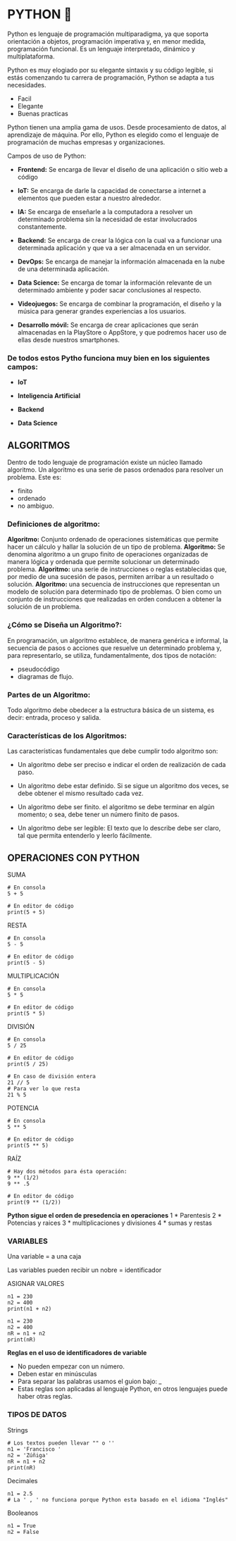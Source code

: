 # PYTHON 🐍

Python es lenguaje de programación multiparadigma, ya que soporta orientación a objetos, programación imperativa y, en menor medida, programación funcional. Es un lenguaje interpretado, dinámico y multiplataforma.

Python es muy elogiado por su elegante sintaxis y su código legible, si estás comenzando tu carrera de programación, Python se adapta a tus necesidades.

* Facil
* Elegante
* Buenas practicas

Python tienen una amplia gama de usos. Desde procesamiento de datos, al aprendizaje de máquina. Por ello, Python es elegido como el lenguaje de programación de muchas empresas y organizaciones.

Campos de uso de Python:
* **Frontend:** Se encarga de llevar el diseño de una aplicación o sitio web a código

* **IoT:** Se encarga de darle la capacidad de conectarse a internet a elementos que pueden estar a nuestro alrededor.

* **IA:** Se encarga de enseñarle a la computadora a resolver un determinado problema sin la necesidad de estar involucrados constantemente.

* **Backend:** Se encarga de crear la lógica con la cual va a funcionar una determinada aplicación y que va a ser almacenada en un servidor.

* **DevOps:** Se encarga de manejar la información almacenada en la nube de una determinada aplicación.

* **Data Science:** Se encarga de tomar la información relevante de un determinado ambiente y poder sacar conclusiones al respecto.

* **Videojuegos:** Se encarga de combinar la programación, el diseño y la música para generar grandes experiencias a los usuarios.

* **Desarrollo móvil:** Se encarga de crear aplicaciones que serán almacenadas en la PlayStore o AppStore, y que podremos hacer uso de ellas desde nuestros smartphones.

### De todos estos Pytho funciona muy bien en los siguientes campos:

* **IoT**

* **Inteligencia Artificial**

* **Backend**

* **Data Science**

## ALGORITMOS

Dentro de todo lenguaje de programación existe un núcleo llamado algoritmo. Un algoritmo es una serie de pasos ordenados para resolver un problema.
Este es:

* finito
* ordenado
* no ambiguo.


### Definiciones de algoritmo:

**Algoritmo:** Conjunto ordenado de operaciones sistemáticas que permite hacer un cálculo y hallar la solución de un tipo de problema.
**Algoritmo:** Se denomina algoritmo a un grupo finito de operaciones organizadas de manera lógica y ordenada que permite solucionar un determinado problema.
**Algoritmo:** una serie de instrucciones o reglas establecidas que, por medio de una sucesión de pasos, permiten arribar a un resultado o solución.
**Algoritmo:** una secuencia de instrucciones que representan un modelo de solución para determinado tipo de problemas. O bien como un conjunto de instrucciones que realizadas en orden conducen a obtener la solución de un problema.

### ¿Cómo se Diseña un Algoritmo?:

En programación, un algoritmo establece, de manera genérica e informal, la secuencia de pasos o acciones que resuelve un determinado problema y, para representarlo, se utiliza, fundamentalmente, dos tipos de notación:

* pseudocódigo
* diagramas de flujo.

### Partes de un Algoritmo:

Todo algoritmo debe obedecer a la estructura básica de un sistema, es decir: entrada, proceso y salida.

### Características de los Algoritmos:

Las características fundamentales que debe cumplir todo algoritmo son:

* Un algoritmo debe ser preciso e indicar el orden de realización de cada paso.

* Un algoritmo debe estar definido. Si se sigue un algoritmo dos veces, se debe obtener el mismo resultado cada vez.

* Un algoritmo debe ser finito. el algoritmo se debe terminar en algún momento; o sea, debe tener un número finito de pasos.

* Un algoritmo debe ser legible: El texto que lo describe debe ser claro, tal que permita entenderlo y leerlo fácilmente.


## OPERACIONES CON PYTHON

SUMA
```
# En consola
5 + 5

# En editor de código
print(5 + 5)
```

RESTA
```
# En consola
5 - 5

# En editor de código
print(5 - 5)
```

MULTIPLICACIÓN
```
# En consola
5 * 5

# En editor de código
print(5 * 5)
```

DIVISIÓN
```
# En consola
5 / 25

# En editor de código
print(5 / 25)

# En caso de división entera
21 // 5
# Para ver lo que resta
21 % 5
```

POTENCIA
```
# En consola
5 ** 5

# En editor de código
print(5 ** 5)
```

RAÍZ
```
# Hay dos métodos para ésta operación:
9 ** (1/2)
9 ** .5

# En editor de código
print(9 ** (1/2))
```

**Python sigue el orden de presedencia en operaciones**
1 * Parentesis
2 * Potencias y raices
3 * multiplicaciones y divisiones
4 * sumas y restas


### VARIABLES

Una variable = a una caja

Las variables pueden recibir un nobre = identificador

ASIGNAR VALORES

```
n1 = 230
n2 = 400
print(n1 + n2)
```

```
n1 = 230
n2 = 400
nR = n1 + n2
print(nR)
```

**Reglas en el uso de identificadores de variable**
* No pueden empezar con un número.
* Deben estar en minúsculas
* Para separar las palabras usamos el guion bajo: _
* Estas reglas son aplicadas al lenguaje Python, en otros lenguajes puede haber otras reglas.


### TIPOS DE DATOS

Strings
```
# Los textos pueden llevar "" o ''
n1 = 'Francisco '
n2 = 'Zúñiga'
nR = n1 + n2
print(nR)
```

Decimales
```
n1 = 2.5
# La ' , ' no funciona porque Python esta basado en el idioma "Inglés"
```

Booleanos
```
n1 = True
n2 = False
```

